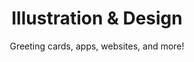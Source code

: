 ---
title: "Illustration & Design"
image_src: /hobbies/illustration.svg
subtitle: "Greeting cards, apps, websites, and more!"
description: "Open-ended design projects best tackled with pencil and paper."
more_path: /hobbies/illustration/
priority: 1
---